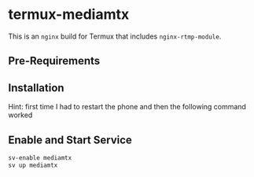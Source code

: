# termux-mediamtx

This is an `nginx` build for Termux that includes `nginx-rtmp-module`.

## Pre-Requirements


## Installation

Hint: first time I had to restart the phone and then the following command worked
## Enable and Start Service
```sh
sv-enable mediamtx
sv up mediamtx
```
